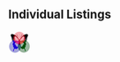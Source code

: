 ## Individual Listings
 
[![RGButterfly Logo](images/RGButterfly_Logo.png)](https://spineo.github.io/RGButterflyDocs/)


